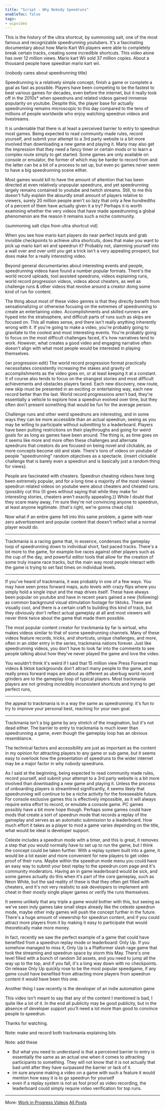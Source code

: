 ```yaml
---
title: "Script - Why Nobody Speedruns"
enableToc: false
tags:
- wipvideo
---
```

This is the history of the ultra shortcut, by summoning salt, one of the most famous and recognizable speedrunning youtubers. It's a fascinating documentary about how Mario Kart Wii players were able to completely break certain tracks, creating some incredible shortcuts. This video alone has over 12 million views. Mario kart Wii sold 37 million copies. About a thousand people have speedran mario kart wii.

{nobody cares about speedrunning title}

Speedrunning is a relatively simple concept, finish a game or complete a goal as fast as possible. Players have been competing to be the fastest to beat various games for decades, even before the internet, but it really took off in the 2010s* when speedruns and related videos gained immense popularity on youtube. Despite this, the player base for actually speedrunning remains microscopic to this day compared to the tens of millions of people worldwide who enjoy watching speedrun videos and livestreams.

It is undeniable that there is at least a perceived barrier to entry to speedrun most games. Being expected to read community made rules, record yourself, and submit your attempt to a 3rd party website is a bit more involved than downloading a new game and playing it. Many may also get the impression that they need a fancy timer or certain mods or to learn a complex route simply to get started. Some games are only available on console or emulator, the former of which may be harder to record from and the latter can be a bit of a process to set up, but even pc games never seem to have a big speedrunning scene either.

Most games would kill to have the amount of attention that has been directed at even relatively unpopular speedruns, and yet speedrunning largely remains contained to youtube and twitch streams. 
Still, to me this doesn't fully explain the absurdly small amount of players relative to viewers, surely 20 million people aren't so lazy that only a few hundredths of a percent of them have actually given it a try? Perhaps it is worth examining whether the very videos that have made speedrunning a global phenomenon are the reason it remains such a niche community.

{summoning salt clips from ultra shortcut vid}

When you see how mario kart players do near perfect inputs and grab invisible checkpoints to achieve ultra shortcuts, does that make you want to pick up mario kart wii and speedrun it? Probably not, slamming yourself into a wall over and over until you get a trick isn't a very appealing prospect, but does make for a really interesting video. 

Beyond general documentaries about interesting events and people, speedrunning videos have found a number popular formats. There's the world record uploads, tool assisted speedruns, videos explaining runs, world record progression videos, videos about cheaters, as well as challenge runs & other videos that revolve around a creator doing some kind of run for content.

The thing about most of these video genres is that they directly benefit from sensationalizing or otherwise focusing on the extremes of speedrunning to create an entertaining video. Accomplishments and skilled runners are hyped into the stratosphere, and difficult parts of runs such as skips are focused on. This all makes sense, and there isn't really anything inherently wrong with it. If you're going to make a video, you're probably going to gravitate to the coolest and most interesting events. You're probably going to focus on the most difficult challenges faced, it's how narratives tend to work. However, what creates a good video and engaging narrative often doesn't align with what most people would be interested in playing themselves. 

{wr progression edit}
The world record progression format practically necessitates consistently increasing the stakes and gravity of accomplishments as the video goes on, or at least keeping it at a constant. It of course also tends to focus on the strangest stories and most difficult achievements and obstacles players faced. Each new discovery, new route, new skip must be presented in an exciting or entertaining way, each new record better than the last. World record progressions aren't bad, they're essentially a vehicle to explore how a speedrun evolved over time, but they often don't present something that would be fun for the average person. 

Challenge runs and other weird speedruns are interesting, and in some ways they can be more accessible than an actual speedrun, seeing as you may be willing to participate without submitting to a leaderboard. Players have been putting restrictions on their playthroughs and going for weird goals for as long as games have been around. The thing is, as time goes on it seems like more and more often these challenges and alternate speedruns that creators do are focused on being novel and clickable, as more concepts become old and stale. There's tons of videos on youtube of people "speedrunning" random objectives as a spectacle. {insert clickable challenge that is barely even a speedrun and is basically just a random thing for views}.

People are fascinated with cheaters. Speedrun cheating videos have long been extremely popular, and for a long time a majority of the most viewed speedrun related videos on youtube were about cheaters and cheated runs. {possibly cut this {It goes without saying that while they make for interesting stories, cheaters aren't exactly appealing.}} While I doubt that they scare many away, I'm sure they're not convincing anyone to speedrun, at least anyone legitimate.
{that's right, we're gonna cheat clip}

Now what if an entire game fell into this same problem, a game with near zero advertisement and popular content that doesn't reflect what a normal player would do.

---
Trackmania is a racing game that, in essence, condenses the gameplay loop of speedrunning down to individual short, fast paced tracks. There's a lot more to the game, for example live races against other players such as the cup of the day, and powerful editor tools that allow for the creation of some truly insane race tracks, but the main way most people interact with the game is trying to set fast times on individual levels.

---

If you've heard of trackmania, it was probably in one of a few ways. You may have seen press forward maps, auto levels with crazy flips where you simply hold a single input and the map drives itself. These have always been popular on youtube and have in recent years gained a new {following} as common background visual stimulation footage for tiktoks. These are visually cool, and there is a certain craft to building this kind of track, but they obviously don't reflect actual gameplay at all and most viewers will never think twice about the game that made them possible.

The most popular content creator for trackmania by far is wirtual, who makes videos similar to that of some speedrunning channels. Many of these videos feature records, tricks, and shortcuts, unique challenges, and more, often in an older entry in the series, trackmania nations forever. Just like speedrunning videos, you don't have to look far into the comments to see people talking about how they've never played the game and love the video.

You wouldn't think it's weird if I said that 15 million view Press Forward map videos & tiktok backgrounds don't attract many people to the game, and really press forward maps are about as different as uberbug world record grinders are to the gameplay loop of typical players. Most trackmania players are not grinding incredibly inconsistent shortcuts and trying to get perfect runs, 

---
the appeal to trackmania is in a way the same as speedrunning: it's fun to try to improve your personal best, reaching for your own goal.

---
Trackmania isn't a big game by any stretch of the imagination, but it's not dead either. The barrier to entry to trackmania is much lower than speedrunning a game, even though the gameplay loop has an obvious resemblance.

The technical factors and accessibility are just as important as the content in my opinion for attracting players to any game or sub game, but it seems easy to overlook how the presentation of speedruns to the wider internet may be a major factor in why nobody speedruns.

As I said at the beginning, being expected to read community made rules, record yourself, and submit your attempt to a 3rd party website is a bit more involved than downloading a new game and playing it. Unless the process of onboarding players is streamlined significantly, it seems likely that speedrunning will continue to be a niche activity for the foreseeable future. For console exclusive games this is effectively impossible, as it will always require extra effort to record, or emulate a console game. PC games possibly have a bit more hope though. Perhaps some games could have mods that create a sort of speedrun mode that records a replay of the gameplay and serves as an automatic submission to a leaderboard. How much effort it takes as a player to mod a game varies depending on the title, what would be ideal is developer support.

Celeste includes a speedrun mode with a timer, and this is great, it removes a step that you would normally have to set up to run the game, but I think the concept could be taken further. With a replay system built into a game, it would be a lot easier and more convenient for new players to get video proof of their runs. Maybe within the speedrun mode menu you could have an easy way to submit your best replay to the speedrun.com page and it's community moderators. Having an in game leaderboard would be sick, and some games actually do this when it's part of the core gameplay, such as Neon White, but the sad reality of these is that they often get filled with cheaters, and it's not very realistic to ask developers to implement anti cheat in their mostly single player games or verify the runs themselves.

It seems unlikely that any triple a game would bother with this, but seeing as we've seen indy games take small steps already like the celeste speedrun mode, maybe other indy games will push the concept further in the future. There's a huge amount of viewership for speedrun content, and if you could attract more players from it by making it easy to participate that would theoretically make more money.

In fact, recently we saw the perfect example of a game that could have benefited from a speedrun replay mode or leaderboard: Only Up. If you somehow managed to miss it, Only Up is a Platformer slash rage game that took the streaming and speedrun space by storm this May. There's one level filled with a bunch of random 3d assets, and you need to jump all the way up to the top, and if you fall, it's a long way down with no checkpoints. On release Only Up quickly rose to be the most popular speedgame, if any game could have benefited from attracting more players from speedrun content it would have been this one.

Another thing I saw recently is the developer of an indie automation game

This video isn't meant to say that any of the content I mentioned is bad, I quite like a lot of it. In the end all publicity may be good publicity, but in the absence of developer support you'll need a lot more than good to convince people to speedrun.

Thanks for watching.


Note: make and record both trackmania explaining bits

Note: add these
- But what you need to understand is that a perceived barrier to entry is essentially the same as an actual one when it comes to attracting participants to something. They will not know that it is not actually that bad until after they have surpassed the barrier or lack of it.
- im sure anyone making a video on a game with such a feature it would mention how easy it is to go speedrun for yourself
- even if a replay system is not as fool proof as video recording, the leaderboard could simply require video verification for top runs.



---
More: [Work in Progress Videos](./tags/wipvideo)
[All Posts](./tags/post)
